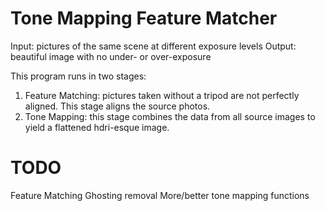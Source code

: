 # Tone Mapping Feature Matcher
Input: pictures of the same scene at different exposure levels
Output: beautiful image with no under- or over-exposure

This program runs in two stages:
1. Feature Matching: pictures taken without a tripod are not perfectly aligned. This stage aligns the source photos.
2. Tone Mapping: this stage combines the data from all source images to yield a flattened hdri-esque image.

# TODO
Feature Matching
Ghosting removal
More/better tone mapping functions
